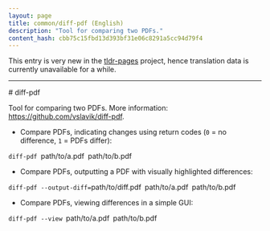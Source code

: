 ```yaml
---
layout: page
title: common/diff-pdf (English)
description: "Tool for comparing two PDFs."
content_hash: cbb75c15fbd13d393bf31e06c8291a5cc94d79f4
---
```


This entry is very new in the [tldr-pages](https://github.com/tldr-pages/tldr) project, hence translation data is currently unavailable for a while.

<hr># diff-pdf

Tool for comparing two PDFs.
More information: <https://github.com/vslavik/diff-pdf>.

- Compare PDFs, indicating changes using return codes (`0` = no difference, `1` = PDFs differ):

`diff-pdf `<span class="tldr-var badge badge-pill bg-dark-lm bg-white-dm text-white-lm text-dark-dm font-weight-bold">path/to/a.pdf</span>` `<span class="tldr-var badge badge-pill bg-dark-lm bg-white-dm text-white-lm text-dark-dm font-weight-bold">path/to/b.pdf</span>

- Compare PDFs, outputting a PDF with visually highlighted differences:

`diff-pdf --output-diff=`<span class="tldr-var badge badge-pill bg-dark-lm bg-white-dm text-white-lm text-dark-dm font-weight-bold">path/to/diff.pdf</span>` `<span class="tldr-var badge badge-pill bg-dark-lm bg-white-dm text-white-lm text-dark-dm font-weight-bold">path/to/a.pdf</span>` `<span class="tldr-var badge badge-pill bg-dark-lm bg-white-dm text-white-lm text-dark-dm font-weight-bold">path/to/b.pdf</span>

- Compare PDFs, viewing differences in a simple GUI:

`diff-pdf --view `<span class="tldr-var badge badge-pill bg-dark-lm bg-white-dm text-white-lm text-dark-dm font-weight-bold">path/to/a.pdf</span>` `<span class="tldr-var badge badge-pill bg-dark-lm bg-white-dm text-white-lm text-dark-dm font-weight-bold">path/to/b.pdf</span>
